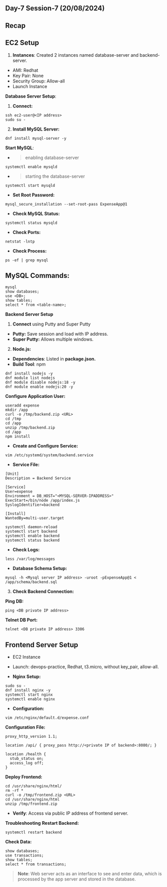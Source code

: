 Day-7 Session-7 (20/08/2024) 
----------------------------
Recap
------
## EC2 Setup
1. **Instances**: Created 2 instances named database-server and backend-server.
- AMI: Redhat
- Key Pair: None
- Security Group: Allow-all
- Launch Instance
  
**Database Server Setup**:
1. **Connect:**
```
ssh ec2-user@<IP address>
sudo su -
```
2. **Install MySQL Server:**
```
dnf install mysql-server -y
```
 **Start MySQL**:
 
- > enabling database-server
```
systemctl enable mysqld 
```
- > starting the database-server
```
systemctl start mysqld
```
- **Set Root Password:**
```
mysql_secure_installation --set-root-pass ExpenseApp@1
```
- **Check MySQL Status:**
```
systemctl status mysqld
```
- **Check Ports:**
```
netstat -lntp
```
- **Check Process:**
```
ps -ef | grep mysql
```

**MySQL Commands:**
------------------
```
mysql
show databases;
use <DB>;
show tables;
select * from <table-name>;
```
**Backend Server Setup**
1. **Connect** using Putty and Super Putty
- **Putty:** Save session and load with IP address.
- **Super Putty:** Allows multiple windows.
  
2. **Node.js:**
- **Dependencies**: Listed in **package.json.**
- **Build Tool**: npm
```
dnf install nodejs -y
dnf module list nodejs
dnf module disable nodejs:18 -y
dnf module enable nodejs:20 -y
```
**Configure Application User:**
```
useradd expense
mkdir /app
curl -o /tmp/backend.zip <URL>
cd /tmp
cd /app
unzip /tmp/backend.zip
cd /app
npm install
```

- **Create and Configure Service:**
```
vim /etc/systemd/system/backend.service
```

- **Service File:**
```
[Unit]
Description = Backend Service

[Service]
User=expense
Environment = DB_HOST="<MYSQL-SERVER-IPADDRESS>"
ExecStart=/bin/node /app/index.js
SyslogIdentifier=backend

[Install]
WantedBy=multi-user.target
```
```
systemctl daemon-reload
systemctl start backend
systemctl enable backend
systemctl status backend
```
- **Check Logs:**
```
less /var/log/messages
```
- **Database Schema Setup:**
```
mysql -h <Mysql server IP address> -uroot -pExpenseApp@1 < /app/schema/backend.sql
```
3. **Check Backend Connection:**

**Ping DB:**
```
ping <DB private IP address>
```
**Telnet DB Port:**
```
telnet <DB private IP address> 3306
```

**Frontend Server Setup**
-----------------------
- EC2 Instance
- Launch: devops-practice, Redhat, t3.micro, without key_pair, allow-all.
  
- **Nginx Setup:**
```
sudo su -
dnf install nginx -y
systemctl start nginx
systemctl enable nginx
```
- **Configuration:**
```
vim /etc/nginx/default.d/expense.conf
```
**Configuration File:**
```
proxy_http_version 1.1;

location /api/ { proxy_pass http://<private IP of backend>:8080/; }

location /health {
  stub_status on;
  access_log off;
}
```
**Deploy Frontend:**
```
cd /usr/share/nginx/html/
rm -rf *
curl -o /tmp/frontend.zip <URL>
cd /usr/share/nginx/html
unzip /tmp/frontend.zip
```
- **Verify**: Access via public IP address of frontend server.

**Troubleshooting**
**Restart Backend:**
```
systemctl restart backend
```
**Check Data:**
```
show databases;
use transactions;
show tables;
select * from transactions;
```
> **Note**: Web server acts as an interface to see and enter data, which is processed by the app server and stored in the database.
